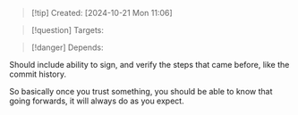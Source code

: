 
>[!tip] Created: [2024-10-21 Mon 11:06]

>[!question] Targets: 

>[!danger] Depends: 

Should include ability to sign, and verify the steps that came before, like the commit history.

So basically once you trust something, you should be able to know that going forwards, it will always do as you expect.